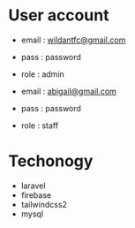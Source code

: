 # User account
- email : wildantfc@gmail.com
- pass  : password
- role  : admin

- email : abigail@gmail.com
- pass  : password
- role  : staff

# Techonogy
- laravel
- firebase
- tailwindcss2
- mysql
